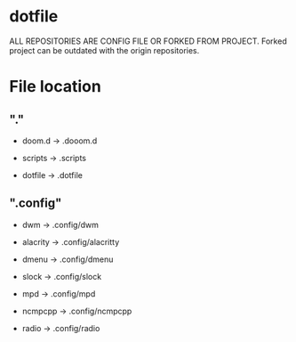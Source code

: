 # dotfile
ALL REPOSITORIES ARE CONFIG FILE OR FORKED FROM PROJECT. Forked project can be outdated with the origin repositories.

# File location

## "."

- doom.d -> .dooom.d

- scripts -> .scripts

- dotfile -> .dotfile

## ".config"

- dwm -> .config/dwm

- alacrity -> .config/alacritty

- dmenu -> .config/dmenu

- slock -> .config/slock

- mpd -> .config/mpd

- ncmpcpp -> .config/ncmpcpp

- radio -> .config/radio
